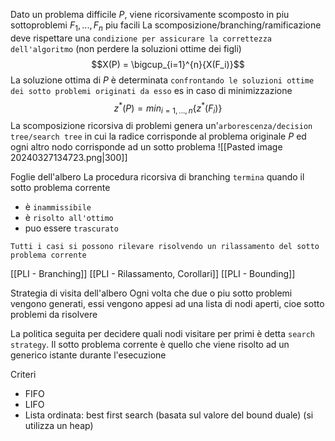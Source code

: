 Dato un problema difficile $P$, viene ricorsivamente scomposto in piu sottoproblemi $F_1, ...,F_n$ piu facili
La scomposizione/branching/ramificazione deve rispettare una `condizione per assicurare la correttezza dell'algoritmo` (non perdere la soluzioni ottime dei figli)
$$X(P) = \bigcup_{i=1}^{n}{X(F_i)}$$
La soluzione ottima di $P$ è determinata `confrontando le soluzioni ottime dei sotto problemi originati da esso`
es in caso di minimizzazione
$$z^*(P) = min_{i=1,...,n}\{z^*(F_i)\}$$
La scomposizione ricorsiva di problemi genera un'`arborescenza/decision tree/search tree` in cui la radice corrisponde al problema originale $P$ ed ogni altro nodo corrisponde ad un sotto problema
![[Pasted image 20240327134723.png|300]]

Foglie dell'albero
La procedura ricorsiva di branching `termina` quando il sotto problema corrente 
- è `inammissibile`
- è `risolto all'ottimo`
- puo essere `trascurato`

`Tutti i casi si possono rilevare risolvendo un rilassamento del sotto problema corrente`

[[PLI - Branching]]
[[PLI - Rilassamento, Corollari]]
[[PLI - Bounding]]

Strategia di visita dell'albero
Ogni volta che due o piu sotto problemi vengono generati, essi vengono appesi ad una lista di nodi aperti, cioe sotto problemi da risolvere

La politica seguita per decidere quali nodi visitare per primi è detta `search strategy`.
Il sotto problema corrente è quello che viene risolto ad un generico istante durante l'esecuzione

Criteri 
- FIFO
- LIFO
- Lista ordinata: best first search (basata sul valore del bound duale) (si utilizza un heap)